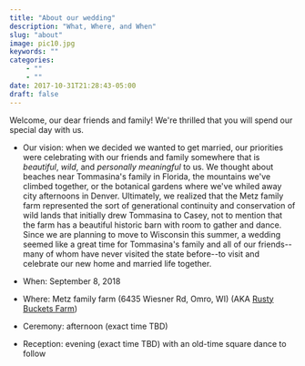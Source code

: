 ```yaml
---
title: "About our wedding"
description: "What, Where, and When"
slug: "about"
image: pic10.jpg
keywords: ""
categories: 
    - ""
    - ""
date: 2017-10-31T21:28:43-05:00
draft: false
---
```


Welcome, our dear friends and family! We're thrilled that you will spend our special day with us.

* Our vision: when we decided we wanted to get married, our priorities were celebrating with our friends and family somewhere that is _beautiful_, _wild_, and _personally meaningful_ to us. We thought about beaches near Tommasina's family in Florida, the mountains we've climbed together, or the botanical gardens where we've whiled away city afternoons in Denver. Ultimately, we realized that the Metz family farm represented the sort of generational continuity and conservation of wild lands that initially drew Tommasina to Casey, not to mention that the farm has a beautiful historic barn with room to gather and dance. Since we are planning to move to Wisconsin this summer, a wedding seemed like a great time for Tommasina's family and all of our friends--many of whom have never visited the state before--to visit and celebrate our new home and married life together.

* When: September 8, 2018
* Where: Metz family farm (6435 Wiesner Rd, Omro, WI) (AKA [Rusty Buckets Farm](https://www.rustybucketsfarm.com))
* Ceremony: afternoon (exact time TBD)
* Reception: evening (exact time TBD) with an old-time square dance to follow
